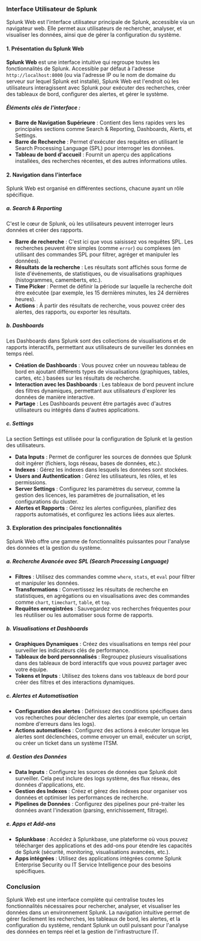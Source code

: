 ### Interface Utilisateur de Splunk

Splunk Web est l'interface utilisateur principale de Splunk, accessible via un navigateur web. Elle permet aux utilisateurs de rechercher, analyser, et visualiser les données, ainsi que de gérer la configuration du système.

#### 1. Présentation du Splunk Web

**Splunk Web** est une interface intuitive qui regroupe toutes les fonctionnalités de Splunk. Accessible par défaut à l'adresse `http://localhost:8000` (ou via l'adresse IP ou le nom de domaine du serveur sur lequel Splunk est installé), Splunk Web est l'endroit où les utilisateurs interagissent avec Splunk pour exécuter des recherches, créer des tableaux de bord, configurer des alertes, et gérer le système.

##### Éléments clés de l'interface :
- **Barre de Navigation Supérieure** : Contient des liens rapides vers les principales sections comme Search & Reporting, Dashboards, Alerts, et Settings.
- **Barre de Recherche** : Permet d'exécuter des requêtes en utilisant le Search Processing Language (SPL) pour interroger les données.
- **Tableau de bord d'accueil** : Fournit un aperçu des applications installées, des recherches récentes, et des autres informations utiles.

#### 2. Navigation dans l'interface

Splunk Web est organisé en différentes sections, chacune ayant un rôle spécifique.

##### a. **Search & Reporting**
C'est le cœur de Splunk, où les utilisateurs peuvent interroger leurs données et créer des rapports.

- **Barre de recherche** : C'est ici que vous saisissez vos requêtes SPL. Les recherches peuvent être simples (comme `error`) ou complexes (en utilisant des commandes SPL pour filtrer, agréger et manipuler les données).
- **Résultats de la recherche** : Les résultats sont affichés sous forme de liste d'événements, de statistiques, ou de visualisations graphiques (histogrammes, camemberts, etc.).
- **Time Picker** : Permet de définir la période sur laquelle la recherche doit être exécutée (par exemple, les 15 dernières minutes, les 24 dernières heures).
- **Actions** : À partir des résultats de recherche, vous pouvez créer des alertes, des rapports, ou exporter les résultats.

##### b. **Dashboards**
Les Dashboards dans Splunk sont des collections de visualisations et de rapports interactifs, permettant aux utilisateurs de surveiller les données en temps réel.

- **Création de Dashboards** : Vous pouvez créer un nouveau tableau de bord en ajoutant différents types de visualisations (graphiques, tables, cartes, etc.) basées sur les résultats de recherche.
- **Interaction avec les Dashboards** : Les tableaux de bord peuvent inclure des filtres dynamiques, permettant aux utilisateurs d'explorer les données de manière interactive.
- **Partage** : Les Dashboards peuvent être partagés avec d'autres utilisateurs ou intégrés dans d'autres applications.

##### c. **Settings**
La section Settings est utilisée pour la configuration de Splunk et la gestion des utilisateurs.

- **Data Inputs** : Permet de configurer les sources de données que Splunk doit ingérer (fichiers, logs réseau, bases de données, etc.).
- **Indexes** : Gérez les indexes dans lesquels les données sont stockées.
- **Users and Authentication** : Gérez les utilisateurs, les rôles, et les permissions.
- **Server Settings** : Configurez les paramètres du serveur, comme la gestion des licences, les paramètres de journalisation, et les configurations du cluster.
- **Alertes et Rapports** : Gérez les alertes configurées, planifiez des rapports automatisés, et configurez les actions liées aux alertes.

#### 3. Exploration des principales fonctionnalités

Splunk Web offre une gamme de fonctionnalités puissantes pour l'analyse des données et la gestion du système.

##### a. **Recherche Avancée avec SPL (Search Processing Language)**
- **Filtres** : Utilisez des commandes comme `where`, `stats`, et `eval` pour filtrer et manipuler les données.
- **Transformations** : Convertissez les résultats de recherche en statistiques, en agrégations ou en visualisations avec des commandes comme `chart`, `timechart`, `table`, et `top`.
- **Requêtes enregistrées** : Sauvegardez vos recherches fréquentes pour les réutiliser ou les automatiser sous forme de rapports.

##### b. **Visualisations et Dashboards**
- **Graphiques Dynamiques** : Créez des visualisations en temps réel pour surveiller les indicateurs clés de performance.
- **Tableaux de bord personnalisés** : Regroupez plusieurs visualisations dans des tableaux de bord interactifs que vous pouvez partager avec votre équipe.
- **Tokens et Inputs** : Utilisez des tokens dans vos tableaux de bord pour créer des filtres et des interactions dynamiques.

##### c. **Alertes et Automatisation**
- **Configuration des alertes** : Définissez des conditions spécifiques dans vos recherches pour déclencher des alertes (par exemple, un certain nombre d'erreurs dans les logs).
- **Actions automatisées** : Configurez des actions à exécuter lorsque les alertes sont déclenchées, comme envoyer un email, exécuter un script, ou créer un ticket dans un système ITSM.

##### d. **Gestion des Données**
- **Data Inputs** : Configurez les sources de données que Splunk doit surveiller. Cela peut inclure des logs système, des flux réseau, des données d'applications, etc.
- **Gestion des Indexes** : Créez et gérez des indexes pour organiser vos données et optimiser les performances de recherche.
- **Pipelines de Données** : Configurez des pipelines pour pré-traiter les données avant l'indexation (parsing, enrichissement, filtrage).

##### e. **Apps et Add-ons**
- **Splunkbase** : Accédez à Splunkbase, une plateforme où vous pouvez télécharger des applications et des add-ons pour étendre les capacités de Splunk (sécurité, monitoring, visualisations avancées, etc.).
- **Apps intégrées** : Utilisez des applications intégrées comme Splunk Enterprise Security ou IT Service Intelligence pour des besoins spécifiques.

### Conclusion

Splunk Web est une interface complète qui centralise toutes les fonctionnalités nécessaires pour rechercher, analyser, et visualiser les données dans un environnement Splunk. La navigation intuitive permet de gérer facilement les recherches, les tableaux de bord, les alertes, et la configuration du système, rendant Splunk un outil puissant pour l'analyse des données en temps réel et la gestion de l'infrastructure IT.